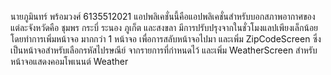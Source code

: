 นายภูมินทร์ พร้อมวงศ์ 6135512021
แอปพลิเคชั่นนี้คือแอปพลิเคชั่นสำหรับบอกสภาพอากาศของแต่ละจังหวัดคือ ชุมพร กระบี่ ระนอง ภูเก็ต และสงขลา มีการปรับปรุงจากในชั่วโมงแลปเพียงเล็กน้อย โดยทำการเพิ่มหน้าจอ มากกว่า 1 หน้าจอ เพื่อการสลับหน้าจอไปมา และเพิ่ม ZipCodeScreen ซึ่งเป็นหน้าจอสำหรับเลือกรหัสไปรษณีย์ จากรายการที่กำหนดไว้ และเพิ่ม WeatherScreen สำหรับหน้าจอแสดงคอมโพเนนต์ Weather
